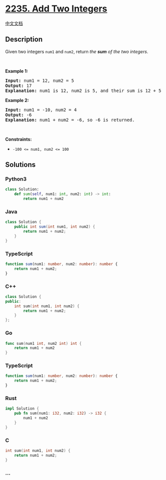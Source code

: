 # [2235. Add Two Integers](https://leetcode.com/problems/add-two-integers)

[中文文档](/solution/2200-2299/2235.Add%20Two%20Integers/README.md)

## Description

Given two integers <code>num1</code> and <code>num2</code>, return <em>the <strong>sum</strong> of the two integers</em>.

<p>&nbsp;</p>
<p><strong class="example">Example 1:</strong></p>

<pre>
<strong>Input:</strong> num1 = 12, num2 = 5
<strong>Output:</strong> 17
<strong>Explanation:</strong> num1 is 12, num2 is 5, and their sum is 12 + 5 = 17, so 17 is returned.
</pre>

<p><strong class="example">Example 2:</strong></p>

<pre>
<strong>Input:</strong> num1 = -10, num2 = 4
<strong>Output:</strong> -6
<strong>Explanation:</strong> num1 + num2 = -6, so -6 is returned.
</pre>

<p>&nbsp;</p>
<p><strong>Constraints:</strong></p>

<ul>
	<li><code>-100 &lt;= num1, num2 &lt;= 100</code></li>
</ul>

## Solutions

<!-- tabs:start -->

### **Python3**

```python
class Solution:
    def sum(self, num1: int, num2: int) -> int:
        return num1 + num2
```

### **Java**

```java
class Solution {
    public int sum(int num1, int num2) {
        return num1 + num2;
    }
}
```

### **TypeScript**

```ts
function sum(num1: number, num2: number): number {
    return num1 + num2;
}
```

### **C++**

```cpp
class Solution {
public:
    int sum(int num1, int num2) {
        return num1 + num2;
    }
};
```

### **Go**

```go
func sum(num1 int, num2 int) int {
	return num1 + num2
}
```

### **TypeScript**

```ts
function sum(num1: number, num2: number): number {
    return num1 + num2;
}
```

### **Rust**

```rust
impl Solution {
    pub fn sum(num1: i32, num2: i32) -> i32 {
        num1 + num2
    }
}
```

### **C**

```c
int sum(int num1, int num2) {
    return num1 + num2;
}
```

### **...**

```

```

<!-- tabs:end -->
